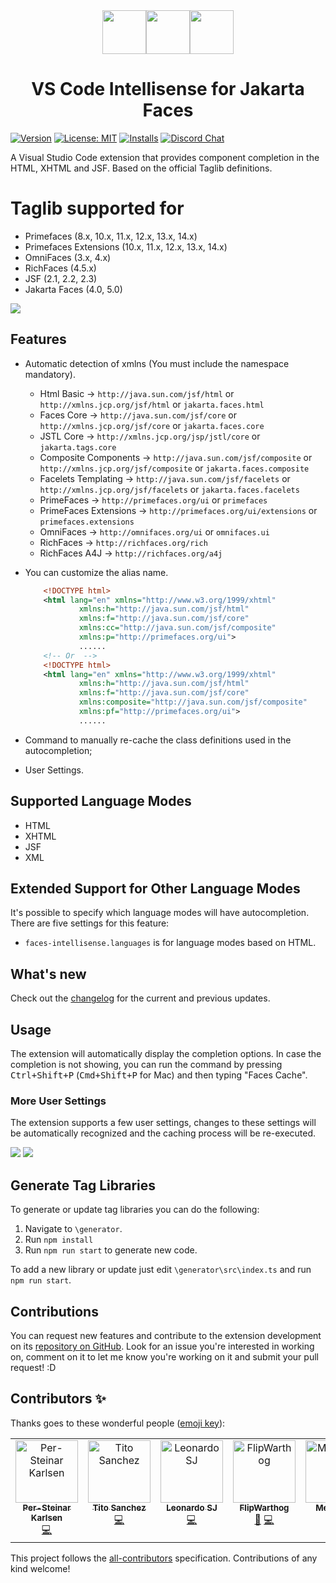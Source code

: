<div align="center">
<img src="https://raw.githubusercontent.com/primefaces-extensions/faces-intellisense/main/images/jakarta.png" height="70"><img src="https://raw.githubusercontent.com/primefaces-extensions/faces-intellisense/main/images/plus-sign.png" height="70" ><img src="https://raw.githubusercontent.com/primefaces-extensions/faces-intellisense/main/images/vscode.png" height="70" >

# VS Code Intellisense for Jakarta Faces
</div>


[![Version](https://vsmarketplacebadges.dev/version/FlipWarthog.faces-intellisense.svg?style=for-the-badge)](https://marketplace.visualstudio.com/items?itemName=FlipWarthog.faces-intellisense)
[![License: MIT](https://img.shields.io/badge/License-MIT-yellow.svg?style=for-the-badge)](https://opensource.org/licenses/MIT)
[![Installs](https://vsmarketplacebadges.dev/installs-short/FlipWarthog.faces-intellisense.svg?style=for-the-badge)](https://marketplace.visualstudio.com/items?itemName=FlipWarthog.faces-intellisense)
[![Discord Chat](https://img.shields.io/discord/557940238991753223.svg?color=7289da&label=chat&logo=discord&style=for-the-badge)](https://discord.gg/gzKFYnpmCY)

A Visual Studio Code extension that provides component completion in the HTML, XHTML and JSF. Based on the official Taglib definitions.

# Taglib supported for
* Primefaces (8.x, 10.x, 11.x, 12.x, 13.x, 14.x)
* Primefaces Extensions (10.x, 11.x, 12.x, 13.x, 14.x)
* OmniFaces (3.x, 4.x)
* RichFaces (4.5.x)
* JSF (2.1, 2.2, 2.3)
* Jakarta Faces (4.0, 5.0)


![](https://raw.githubusercontent.com/primefaces-extensions/faces-intellisense/main/images/demo-animated.gif)

## Features

* Automatic detection of xmlns (You must include the namespace mandatory).   
    * Html Basic -> `http://java.sun.com/jsf/html` or `http://xmlns.jcp.org/jsf/html` or `jakarta.faces.html`
    * Faces Core -> `http://java.sun.com/jsf/core` or `http://xmlns.jcp.org/jsf/core` or `jakarta.faces.core`
    * JSTL Core -> `http://xmlns.jcp.org/jsp/jstl/core` or `jakarta.tags.core`
    * Composite Components -> `http://java.sun.com/jsf/composite` or `http://xmlns.jcp.org/jsf/composite` or `jakarta.faces.composite`
    * Facelets Templating -> `http://java.sun.com/jsf/facelets` or `http://xmlns.jcp.org/jsf/facelets` or `jakarta.faces.facelets`
    * PrimeFaces -> `http://primefaces.org/ui` or `primefaces`
    * PrimeFaces Extensions -> `http://primefaces.org/ui/extensions` or `primefaces.extensions`
    * OmniFaces -> `http://omnifaces.org/ui` or `omnifaces.ui`
    * RichFaces -> `http://richfaces.org/rich`
    * RichFaces A4J -> `http://richfaces.org/a4j`

* You can customize the alias name.
    ```xml
        <!DOCTYPE html>
        <html lang="en" xmlns="http://www.w3.org/1999/xhtml" 
                xmlns:h="http://java.sun.com/jsf/html"
                xmlns:f="http://java.sun.com/jsf/core" 
                xmlns:cc="http://java.sun.com/jsf/composite" 
                xmlns:p="http://primefaces.org/ui">
                ......
        <!-- Or  -->	
        <!DOCTYPE html>
        <html lang="en" xmlns="http://www.w3.org/1999/xhtml" 
                xmlns:h="http://java.sun.com/jsf/html"
                xmlns:f="http://java.sun.com/jsf/core" 
                xmlns:composite="http://java.sun.com/jsf/composite" 
                xmlns:pf="http://primefaces.org/ui">
                ......
    ```
* Command to manually re-cache the class definitions used in the autocompletion;
* User Settings.

## Supported Language Modes
* HTML
* XHTML
* JSF
* XML

## Extended Support for Other Language Modes

It's possible to specify which language modes will have autocompletion. There are five settings for this feature:
* `faces-intellisense.languages` is for language modes based on HTML.

## What's new

Check out the [changelog](https://github.com/primefaces-extensions/faces-intellisense/blob/main/CHANGELOG.md) for the current and previous updates.

## Usage
The extension will automatically display the completion options. In case the completion is not showing, you can run the command by pressing <kbd>Ctrl+Shift+P</kbd> (<kbd>Cmd+Shift+P</kbd> for Mac) and then typing "Faces Cache".

### More User Settings
The extension supports a few user settings, changes to these settings will be automatically recognized and the caching process will be re-executed.


![](https://raw.githubusercontent.com/primefaces-extensions/faces-intellisense/main/images/cache1-animated.gif)
![](https://raw.githubusercontent.com/primefaces-extensions/faces-intellisense/main/images/cache2-animated.gif)

## Generate Tag Libraries

To generate or update tag libraries you can do the following:

1. Navigate to `\generator`.
2. Run `npm install`
3. Run `npm run start` to generate new code.

To add a new library or update just edit `\generator\src\index.ts` and run `npm run start`.

## Contributions
You can request new features and contribute to the extension development on its [repository on GitHub](https://github.com/primefaces-extensions/faces-intellisense/issues). Look for an issue you're interested in working on, comment on it to let me know you're working on it and submit your pull request! :D

## Contributors ✨

Thanks goes to these wonderful people ([emoji key](https://allcontributors.org/docs/en/emoji-key)):

<!-- ALL-CONTRIBUTORS-LIST:START - Do not remove or modify this section -->
<!-- prettier-ignore-start -->
<!-- markdownlint-disable -->
<table>
  <tbody>
    <tr>
      <td align="center" valign="top" width="14.28%"><a href="https://github.com/per-steinar"><img src="https://avatars.githubusercontent.com/u/25014042?v=4?s=100" width="100px;" alt="Per-Steinar Karlsen"/><br /><sub><b>Per-Steinar Karlsen</b></sub></a><br /><a href="https://github.com/primefaces-extensions/faces-intellisense/commits?author=per-steinar" title="Code">💻</a></td>
      <td align="center" valign="top" width="14.28%"><a href="http://tmsanchezdev.blogspot.com/"><img src="https://avatars.githubusercontent.com/u/486370?v=4?s=100" width="100px;" alt="Tito Sanchez"/><br /><sub><b>Tito Sanchez</b></sub></a><br /><a href="https://github.com/primefaces-extensions/faces-intellisense/commits?author=tmsanchez" title="Code">💻</a></td>
      <td align="center" valign="top" width="14.28%"><a href="https://github.com/leosj29"><img src="https://avatars.githubusercontent.com/u/2030440?v=4?s=100" width="100px;" alt="Leonardo SJ"/><br /><sub><b>Leonardo SJ</b></sub></a><br /><a href="https://github.com/primefaces-extensions/faces-intellisense/commits?author=leosj29" title="Code">💻</a></td>
      <td align="center" valign="top" width="14.28%"><a href="https://github.com/FlipWarthog"><img src="https://avatars.githubusercontent.com/u/83613837?v=4?s=100" width="100px;" alt="FlipWarthog"/><br /><sub><b>FlipWarthog</b></sub></a><br /><a href="#maintenance-FlipWarthog" title="Maintenance">🚧</a> <a href="https://github.com/primefaces-extensions/faces-intellisense/commits?author=FlipWarthog" title="Code">💻</a></td>
      <td align="center" valign="top" width="14.28%"><a href="https://melloware.com"><img src="https://avatars.githubusercontent.com/u/4399574?v=4?s=100" width="100px;" alt="Melloware"/><br /><sub><b>Melloware</b></sub></a><br /><a href="https://github.com/primefaces-extensions/faces-intellisense/commits?author=melloware" title="Code">💻</a></td>
      <td align="center" valign="top" width="14.28%"><a href="https://github.com/DebasishWe"><img src="https://avatars.githubusercontent.com/u/125366228?v=4?s=100" width="100px;" alt="DebasishWe"/><br /><sub><b>DebasishWe</b></sub></a><br /><a href="#userTesting-DebasishWe" title="User Testing">📓</a></td>
    </tr>
  </tbody>
</table>

<!-- markdownlint-restore -->
<!-- prettier-ignore-end -->

<!-- ALL-CONTRIBUTORS-LIST:END -->

This project follows the [all-contributors](https://github.com/all-contributors/all-contributors) specification. Contributions of any kind welcome!
